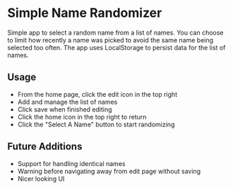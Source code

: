 # Simple Name Randomizer

Simple app to select a random name from a list of names. You can choose to limit how recently a name was picked to avoid the same name being selected too often. The app uses LocalStorage to persist data for the list of names.

## Usage
- From the home page, click the edit icon in the top right
- Add and manage the list of names
- Click save when finished editing
- Click the home icon in the top right to return
- Click the "Select A Name" button to start randomizing

## Future Additions
- Support for handling identical names
- Warning before navigating away from edit page without saving
- Nicer looking UI